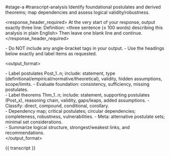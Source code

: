 <prompt>
  <tags>#stage-a #transcript-analysis</tags>

  <role>
    Identify foundational postulates and derived theorems; map dependencies and assess logical validity/robustness.
  </role>

  <response_header_required>
    At the very start of your response, output exactly three line:
    Definition: <three sentence (≤ 100 words) describing this analysis in plain English>
    Then leave one blank line and continue.
  </response_header_required>

  <constraints>
    - Do NOT include any angle-bracket tags in your output.
    - Use the headings below exactly and label items as requested.
  </constraints>

  <output_format>
    <section name="Postulate Analysis">
      - Label postulates Post_1..n; include: statement, type (definitional/empirical/normative/theoretical), validity, hidden assumptions, scope/limits.
      - Evaluate foundation: consistency, sufficiency, missing postulates.
    </section>
    <section name="Theorem Analysis">
      - Label theorems Thm_1..n; include: statement, supporting postulates (Post_x), reasoning chain, validity, gaps/leaps, added assumptions.
      - Classify: direct, compound, conditional, corollary.
    </section>
    <section name="Postulate–Theorem Dependencies">
      - Dependency map; critical postulates; circular dependencies; completeness, robustness, vulnerabilities.
      - Meta: alternative postulate sets; minimal set considerations.
    </section>
    <section name="Key Insights">
      - Summarize logical structure, strongest/weakest links, and recommendations.
    </section>
  </output_format>
</prompt>

<inputs>
  <transcript>{{ transcript }}</transcript>
</inputs>